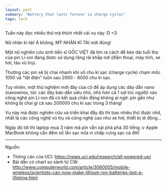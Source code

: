 ```yaml
---
layout: post
summary: "Battery that lasts forever in charge cycles"
tags: tech
---
```

Tuần này đọc nhiều thứ mà thích nhất cái vụ này :D <3

Nữ nhân kì tài! À không, MỸ NHÂN KÌ TÀI mới đúng!

Một nữ nghiên cứu sinh tiến sĩ GỐC VIỆT đã tìm ra cách để kéo dài tuổi thọ của pin Li-ion đang được sử dụng rộng rãi khắp nơi (điện thoại, máy tính, xe hơi, tàu vũ trụ).

Thường các pin sẽ bị chai nhanh khi số chu kì sạc (charge cycle) chạm mốc 1000 và "tắt điện" luôn sau 2000 - 8000 chu kì sạc.

Tuy nhiên, một thử nghiệm mới đây của cô để áp dụng các dây dẫn nano (nanowires, tức các dây bán dẫn siêu nhỏ, nhỏ hơn cả 1 sợi tóc người) vào công nghệ pin Li-ion đã có kết quả chấn động không ai ngờ: pin gần như không bị chai gì cả sau 200000 chu kì sạc trong 3 tháng!

Vụ này mà được nghiên cứu và triển khai đầy đủ thì bao nhiêu thứ được nhờ, nhất là các công nghệ vũ trụ và công nghệ cao như xe hơi, thiết bị di động...

Ngày đó tới thì laptop mua 3 năm mà pin vẫn xài phà phà 30 tiếng :v Apple MacBook không cần đếm số lần sạc nữa vì chấp cưng sạc cả đời!

---

Nguồn:

- Thông cáo của UCI: https://news.uci.edu/research/all-powered-up/
- Bài dẫn có chart so sánh từ CW: http://www.computerworld.com/article/3060005/mobile-wireless/scientists-can-now-make-lithium-ion-batteries-last-a-lifetime.html
